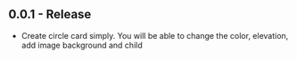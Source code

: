 ## 0.0.1 - Release

* Create circle card simply.
You will be able to change the color, elevation, add image background and child
